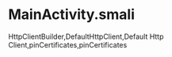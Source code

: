 MainActivity.smali
==================

HttpClientBuilder,DefaultHttpClient,Default Http Client,pinCertificates,pinCertificates
